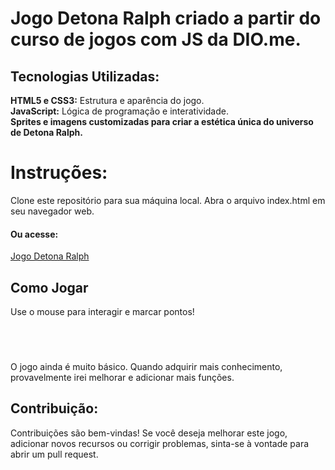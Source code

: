 <h1>Jogo Detona Ralph criado a partir do curso de jogos com JS da DIO.me.</h1>

<h2>Tecnologias Utilizadas:</h2>
<b>HTML5 e CSS3:</b> Estrutura e aparência do jogo. <br>
<b>JavaScript:</b> Lógica de programação e interatividade.<br>
<b>Sprites e imagens customizadas para criar a estética única do universo de Detona Ralph.</b>

<h1>Instruções:</h1>
Clone este repositório para sua máquina local.
Abra o arquivo index.html em seu navegador web.

<h4>Ou acesse:</h4>
<a href="https://llercio.github.io/Mini-jogo-Detona-Ralph/" target="_blank">Jogo Detona Ralph</a>

<h2>Como Jogar</h2>
Use o mouse para interagir e marcar pontos!

<br><br>
<h3></h3>O jogo ainda é muito básico. Quando adquirir mais conhecimento, provavelmente irei melhorar e adicionar mais funções.</h3>

<br>

<h2>Contribuição:</h2>
Contribuições são bem-vindas! Se você deseja melhorar este jogo, adicionar novos recursos ou corrigir problemas, sinta-se à vontade para abrir um pull request.
